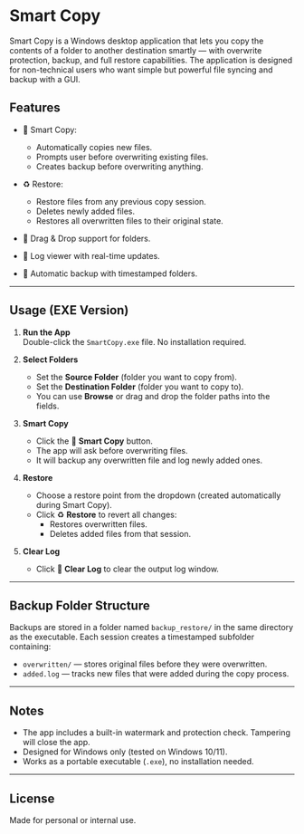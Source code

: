 # Smart Copy

Smart Copy is a Windows desktop application that lets you copy the contents of a folder to another destination smartly — with overwrite protection, backup, and full restore capabilities. The application is designed for non-technical users who want simple but powerful file syncing and backup with a GUI.

## Features

- 🧠 Smart Copy:
  - Automatically copies new files.
  - Prompts user before overwriting existing files.
  - Creates backup before overwriting anything.

- ♻️ Restore:
  - Restore files from any previous copy session.
  - Deletes newly added files.
  - Restores all overwritten files to their original state.

- 📁 Drag & Drop support for folders.
- 📝 Log viewer with real-time updates.
- 💾 Automatic backup with timestamped folders.

---

## Usage (EXE Version)

1. **Run the App**  
   Double-click the `SmartCopy.exe` file. No installation required.

2. **Select Folders**
   - Set the **Source Folder** (folder you want to copy from).
   - Set the **Destination Folder** (folder you want to copy to).
   - You can use **Browse** or drag and drop the folder paths into the fields.

3. **Smart Copy**
   - Click the 🔁 **Smart Copy** button.
   - The app will ask before overwriting files.
   - It will backup any overwritten file and log newly added ones.

4. **Restore**
   - Choose a restore point from the dropdown (created automatically during Smart Copy).
   - Click ♻️ **Restore** to revert all changes: 
     - Restores overwritten files.
     - Deletes added files from that session.

5. **Clear Log**
   - Click 🧹 **Clear Log** to clear the output log window.

---

## Backup Folder Structure

Backups are stored in a folder named `backup_restore/` in the same directory as the executable. Each session creates a timestamped subfolder containing:
- `overwritten/` — stores original files before they were overwritten.
- `added.log` — tracks new files that were added during the copy process.

---

## Notes

- The app includes a built-in watermark and protection check. Tampering will close the app.
- Designed for Windows only (tested on Windows 10/11).
- Works as a portable executable (`.exe`), no installation needed.

---

## License
Made for personal or internal use.
